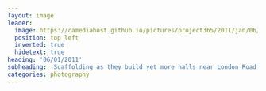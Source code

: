 ```yaml
---
layout: image
leader:
  image: https://camediahost.github.io/pictures/project365/2011/jan/06/060111.jpg
  position: top left
  inverted: true
  hidetext: true
heading: '06/01/2011'
subheading: 'Scaffolding as they build yet more halls near London Road'
categories: photography
---
```

